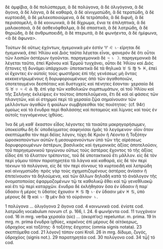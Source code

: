 δὲ ἀμφίβια, ἃ δὲ πολύσπερμα, ἃ δὲ πολύγονα, ἃ δὲ ὀλιγόγονα, ἃ δὲ ἄγονα, ἃ δὲ λάγνα, ἃ δὲ καθαρά, ἃ δὲ αἰνιγματώδη, ἃ δὲ τερατώδη, ἃ δὲ κυρτοειδῆ, ἃ δὲ μελεκοποιούμενα, ἃ δὲ τετράποδα, ἃ δὲ διφυῆ, ἃ δὲ περισσομελή, ἃ δὲ κοινωνικά, ἃ δὲ δίχρωμα, ἔνια τε ἐπιληπτικὰ, ἃ δὲ μαλακοποιά, ἃ δὲ ἀσθενόφθαλμα, ἃ δὲ σπαστικὰ, ἃ δὲ λατρώδη, ἃ δὲ θηριώδη, ἃ δὲ ἀνθρωποειδῆ, ἃ δὲ πτερωτά, ἃ δὲ φωνήεντα, ἃ δὲ ἡμίφωνα, <ἃ δὲ ἄφωνα>.

Τούτων δὲ οὕτως ἐχόντων, ἡγεμονικὰ μὲν ἐστὶν ♈ ♌ ♄· εἴρηται δὲ ἡγεμονικὰ, ἐπεὶ Ἡλίου καὶ Διὸς ταῦτα λέγεται εἶναι, φανερόν δὲ ὅτι οὗτοι τῶν λοιπῶν ἀστέρων ἡγοῦνται. παρηγεμονικὰ δὲ ♃ ♄ ☽. παρηγεμονικὰ δὲ λέγεται ταῦτα, ἐπεὶ Κρόνου καὶ Ἑρμοῦ τυγχάνει, οὗτοι δὲ Ἡλίου καὶ Διὸς ἤττονες τῇ δυνάμει ὑπάρχουσι· ὑποτακτικὰ δὲ τὰ θηλυκὰ ♉ ♋ ♍ ♑ ♓, ἐπεὶ οἱ ἔχοντες ἐν αὐτοῖς τοὺς φωστῆρας ἐπὶ τῆς γενέσεως μὴ ὄντας κεκεκεντρωμένους ἢ δορυφορουμένους ἀπὸ τῶν ἀγαθοποιῶν, ὑποτεταγμένοι δεσπόταις καὶ δυστυχείς καὶ πένητες ἔσονται· χερσαία δὲ ♋ ♉ ♅ ♃ ♌ ♎ ♍. ἐπὶ γὰρ τῶν καθολικῶν συμπτωμάτων, αἱ τοῦ Ἡλίου καὶ τῆς Σελήνης ἐκλείψεις ἐν τούτοις ἀποτελοῦμεναι, ἔτι δὲ καὶ αἱ φάσεις τῶν πλανητῶν, καὶ οἱ στηρμοί περὶ τὰ χερσαία ζῷα σημαίνουσιν τῶν μελλόντων ἀγαθῶν ἢ φαύλων συμβήσεσθαι τὰς ποιότητας· (cf. 94r) ὁμοίως καὶ τὰ ἔνυδρα περὶ θαλάσσης καὶ ποταμοὺς καὶ λίμνας καὶ τοὺς ἐν αὐτοῖς τιγγνόμενους ἰχθύας.

Ίνα δὲ μὴ καθ᾽ ἕκαστον εἶδος λέγοντες τὰ τοιαῦτα μακρηγορήσωμεν, ὑποκείσθω δὴ δι᾽ ὑποδείγματος σαφηνίσαι ἡμᾶς τὸ λεγόμενον· οἷον ὅταν σκεπτώμεθα τὸν περὶ δέϊας λόγον, τύχη δὲ Κριὸν ἢ Λέοντα ἢ Τοξότην ὠροσκοπούντων αὐτῶν ἢ μεσουρανούντων ὑπὸ τῶν τῆς αἱρέσεως δορυφορουμένων ἀστέρων, βασιλικὰς καὶ ἡγεμονικὰς ἀξίας ἀποτελοῦσιν, τοῦ παρηγεμονικοῦ τριγώνου οὕτως τοὺς ἀστέρας ἔχοντος τὸ τῆς ἀξίας εἶδος ἐπὶ τὸ ἔλαττον τρέποντος, τοῦ δὲ ὑποτακτικοῦ ἔτι μᾶλλον. εἰς δὲ τὸν περὶ γάμου τόπον παρατηρητέα τὰ λάγνα καὶ καθαρά, εἰς δὲ τὸν περὶ τέκνων τὰ πολύγονα, εἰς δὲ τὸν περὶ σίννους τὰ κυρτοειδῆ καὶ λεπρώδη καὶ αἰνιγματώδη· πρὸς γὰρ τοὺς σχηματιζομένους ἀστέρας ἀνίασιν ἢ ἐπιτείνουσιν τὰ δηλούμενα, καὶ τῶν ἄλλων δηλαδὴ κατὰ τὸ ἀνάλογον τῆς ὀνοματοποιίας ἐφαρμοζομένων τῷ τε καθολικῷ ἔθει καὶ τῷ γενεθλιακῷ καὶ ἔτι τῷ περὶ καταρχῶν. ἔνυδρα δὲ ἐκλήθησαν ὅσα ἐν ὕδασιν ἢ παρ᾽ ὕδασιν ἢ μέρος τι ὕδατος ἔχουσιν ♓ ♋ ♍ ♄· ἐν ὕδασιν μὲν ♓ ♋, ὑπὸ μέρους δὲ ♍ καὶ ♄· ♍ μὲν διὰ τὸ οὐράνιον· ♄. 

1 πολύγονα ... ὀλιγόγονα  2 ἄγονα cod.  4 κοινωνικά cod.  ἐνίοτε cod.  λατρώδη vocabulum novum cf. p. 166, l. 24.  6 φωνήεντα cod.  11 τυγχάνειν cod.  16 in mrg. verba χερσαῖα (sic) ... (σκορπ’ος) repeluntur. m. prima.  19 In mrg. m. prima ἔνυδρα ἰχθύες, καρκῖνος ἐπὶ μέρους δὲ αἰτóκερως, ὑδροχόος καὶ τοξότης· δ τοξότης ἔσχατος (omnia signis notata).  23 σκεπτόμεθα cod.  21 λόγον] τόπον coni Kroll.  26 in mrg. δίδυμο, ζυγός, ὑδροχόος (signis not.).  29 παρατηρητέα cod.  30 πολύγονα cod.  34 τῷ] τό cod.